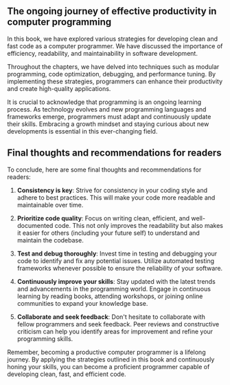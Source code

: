 
The ongoing journey of effective productivity in computer programming
---------------------------------------------------------------------

In this book, we have explored various strategies for developing clean and fast code as a computer programmer. We have discussed the importance of efficiency, readability, and maintainability in software development.

Throughout the chapters, we have delved into techniques such as modular programming, code optimization, debugging, and performance tuning. By implementing these strategies, programmers can enhance their productivity and create high-quality applications.

It is crucial to acknowledge that programming is an ongoing learning process. As technology evolves and new programming languages and frameworks emerge, programmers must adapt and continuously update their skills. Embracing a growth mindset and staying curious about new developments is essential in this ever-changing field.

Final thoughts and recommendations for readers
----------------------------------------------

To conclude, here are some final thoughts and recommendations for readers:

1. **Consistency is key**: Strive for consistency in your coding style and adhere to best practices. This will make your code more readable and maintainable over time.

2. **Prioritize code quality**: Focus on writing clean, efficient, and well-documented code. This not only improves the readability but also makes it easier for others (including your future self) to understand and maintain the codebase.

3. **Test and debug thoroughly**: Invest time in testing and debugging your code to identify and fix any potential issues. Utilize automated testing frameworks whenever possible to ensure the reliability of your software.

4. **Continuously improve your skills**: Stay updated with the latest trends and advancements in the programming world. Engage in continuous learning by reading books, attending workshops, or joining online communities to expand your knowledge base.

5. **Collaborate and seek feedback**: Don't hesitate to collaborate with fellow programmers and seek feedback. Peer reviews and constructive criticism can help you identify areas for improvement and refine your programming skills.

Remember, becoming a productive computer programmer is a lifelong journey. By applying the strategies outlined in this book and continuously honing your skills, you can become a proficient programmer capable of developing clean, fast, and efficient code.
